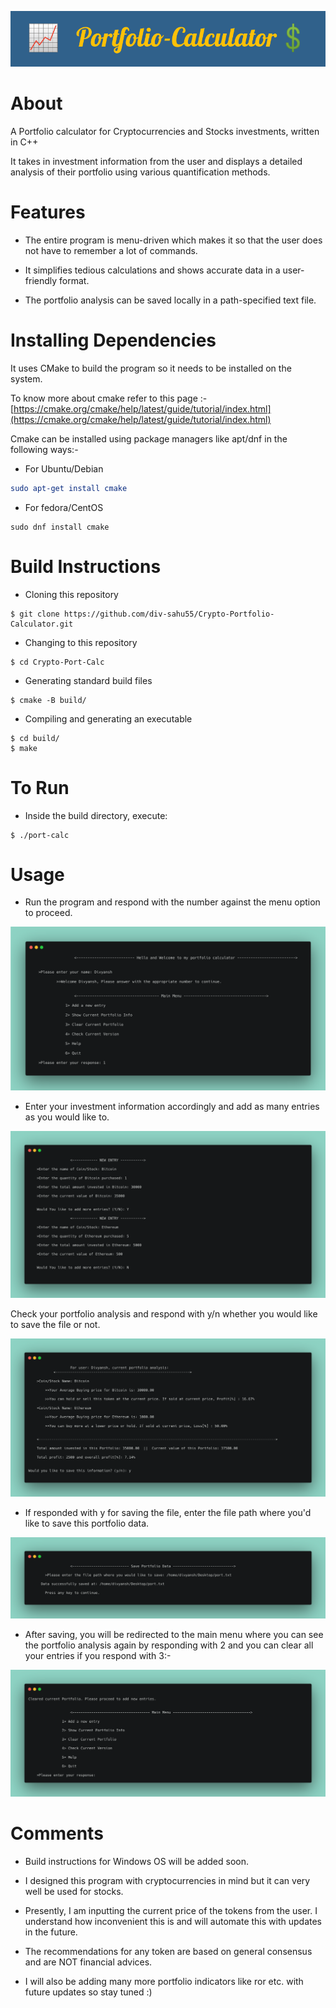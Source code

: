 <!-- # Crypto-Portfolio-Calculator -->
![banner](./imgs/head_banner.png)
# About

A Portfolio calculator for Cryptocurrencies and Stocks investments, written in C++

It takes in investment information from the user and displays a detailed analysis of their portfolio using various quantification methods.

# Features

- The entire program is menu-driven which makes it so that the user does not have to remember a lot of commands.

- It simplifies tedious calculations and shows accurate data in a user-friendly format.

- The portfolio analysis can be saved locally in a path-specified text file.

# Installing Dependencies

 It uses CMake to build the program so it needs to be installed on the system.

To know more about cmake refer to this page :- [https://cmake.org/cmake/help/latest/guide/tutorial/index.html](https://cmake.org/cmake/help/latest/guide/tutorial/index.html)

 Cmake can be installed using package managers like apt/dnf in the following ways:-

- For Ubuntu/Debian 


```cmake
sudo apt-get install cmake
```
- For fedora/CentOS
```
sudo dnf install cmake
```
# Build Instructions

- Cloning this repository
```
$ git clone https://github.com/div-sahu55/Crypto-Portfolio-Calculator.git
```
- Changing to this repository
```
$ cd Crypto-Port-Calc
```
- Generating standard build files
```
$ cmake -B build/
```
- Compiling and generating an executable 
```
$ cd build/
$ make
```
# To Run
- Inside the build directory, execute:
```
$ ./port-calc
```
# Usage
- Run the program and respond with the number against the menu option to proceed.

![banner](./imgs/menu.png)

- Enter your investment information accordingly and add as many entries as you would like to.

![banner](./imgs/entry.png)

Check your portfolio analysis and respond with y/n whether you would like to save the file or not.

![banner](./imgs/port-info.png)

- If responded with y for saving the file, enter the file path where you'd like to save this portfolio data.

![banner](./imgs/save.png)

- After saving, you will be redirected to the main menu where you can see the portfolio analysis again by responding with 2 and you can clear all your entries if you respond with 3:-

![banner](./imgs/op-3.png)

# Comments

- Build instructions for Windows OS will be added soon.

- I designed this program with cryptocurrencies in mind but it can very well be used for stocks.

- Presently, I am inputting the current price of the tokens from the user. I understand how inconvenient this is and will automate this with updates in the future.

- The recommendations for any token are based on general consensus and are NOT financial advices.

- I will also be adding many more portfolio indicators like ror etc. with future updates so stay tuned :) 
